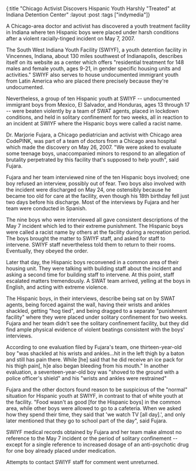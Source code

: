 {:title "Chicago Activist Discovers Hispanic Youth Harshly \"Treated\" at Indiana Detention Center"
:layout :post
:tags  ["indymedia"]}

A Chicago-area doctor and activist has discovered a youth treatment facility
in Indiana where ten Hispanic boys were placed under harsh conditions after a
violent racially-tinged incident on May 7, 2007.  
  
The South West Indiana Youth Facility (SWIYF), a youth detention facility in
Vincennes, Indiana, about 130 miles southwest of Indianapolis, describes
itself on its website as a center which offers "residential treatment for 148
males and female youth, ages 9-21, in gender specific housing units and
activities." SWIYF also serves to house undocumented immigrant youth from
Latin America who are placed there precisely because they're undocumented.  
  
Nevertheless, a group of ten Hispanic youth at SWIYF -- undocumented immigrant
boys from Mexico, El Salvador, and Honduras, ages 13 through 17 -- were beaten
violently by a team of SWAT agents, placed in lockdown conditions, and held in
solitary confinement for two weeks, all in reaction to an incident at SWIYF
where the Hispanic boys were called a racist name.  
  
Dr. Marjorie Fujara, a Chicago pediatrician and activist with Chicago area
CodePINK, was part of a team of doctors from a Chicago area hospital which
made the discovery on May 26, 2007. "We were asked to evaluate some teenage
boys, unaccompanied minors to respond to an allegation of brutality
perpetrated by this facility that's supposed to help youth", said Fujara.  
  
Fujara and her team interviewed nine of the ten Hispanic boys involved; one
boy refused an interview, possibly out of fear. Two boys also involved with
the incident were discharged on May 24, one ostensibly because he became too
old for care at the facility, even though his 18th birthday fell just two days
before his discharge. Most of the interviews by Fujara and her team were
conducted in Spanish.  
  
The nine boys who were interviewed all gave consistent descriptions of the May
7 incident which led to their extreme punishment. The Hispanic boys were
called a racist name by others at the facility during a recreation period. The
boys brought the matter to SWIYF staff, and asked for staff to intervene.
SWIYF staff nevertheless told them to return to their rooms. Eventually, they
obeyed the order.  
  
Later that day, the Hispanic boys reconvened in a common area of their housing
unit. They were talking with building staff about the incident and asking a
second time for building staff to intervene. At this point, staff escalated
matters tremendously. A SWAT team arrived, yelling at the boys in English, and
acting with extreme violence.  
  
The Hispanic boys, in their interviews, describe being sat on by SWAT agents,
being forced against the wall, having their wrists and ankles shackled,
getting "hog tied", and being dragged to a separate "punishment facility"
where they were placed under solitary confinement for two weeks. Fujara and
her team didn't see the solitary confinement facility, but they did find ample
physical evidence of violent beatings consistent with the boys' interviews.  
  
According to one evaluation filed by Fujara's team, one thirteen-year-old boy
"was shackled at his wrists and ankles...hit in the left thigh by a baton and
still has pain there. While [he] said that he did receive an ice pack for his
thigh pain[, h]e also began bleeding from his mouth." In another evaluation,
a seventeen-year-old boy was "shoved to the ground with a police officer's
shield" and his "wrists and ankles were restrained"  
  
Fujara and the other doctors found reason to be suspicious of the "normal"
situation for Hispanic youth at SWIYF, in contrast to that of white youth at
the facility. "Food wasn't as good [for the Hispanic boys] in the common
area, while other boys were allowed to go to a cafeteria. When we asked how
they spend their time, they said that 'we watch TV [all day].', and only later
mentioned that they go to school part of the day", said Fujara.  
  
SWIYF medical records obtained by Fujara and her team make almost no reference
to the May 7 incident or the period of solitary confinement -- except for a
single reference to increased dosage of an anti-psychotic drug for one boy
already placed under medication.  
  
Attempts to contact SWIYF staff for comment went unreturned.

